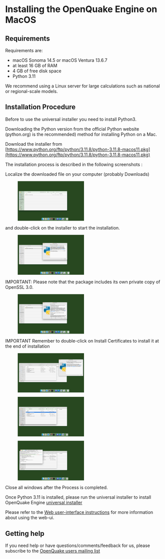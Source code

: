 
# Installing the OpenQuake Engine on MacOS


## Requirements

Requirements are:

- macOS Sonoma 14.5 or macOS Ventura 13.6.7
- at least 16 GB of RAM
- 4 GB of free disk space
- Python 3.11


We recommend using a Linux server for large calculations such as
national or regional-scale models.

## Installation Procedure


Before to use the universal installer you need to install Python3.

Downloading the Python version from the official Python website (python.org) is the recommended) method for installing Python on a Mac.

Download the installer from [https://www.python.org/ftp/python/3.11.8/python-3.11.8-macos11.pkg](https://www.python.org/ftp/python/3.11.8/python-3.11.8-macos11.pkg)

The installation process is described in the following  screenshots :

Localize the downloaded file on your computer (probably Downloads) 
<figure>
	<img src="_images/macos/download_python.png"
		 width="50%" align="center" alt="Python Installer"/>
</figure>

and double-click on the installer to start the installation.

<figure>
	<img src="_images/macos/run_installer.png" alt="Run Installer"
	     width="50%" align="center" />
</figure>

IMPORTANT: Please note that the package includes its own private copy of OpenSSL 3.0.
<figure>
	<img src="_images/macos/openssl.png" alt="OpenSSL 3.0"
	     width="50%" align="center" />
</figure>

IMPORTANT Remember to double-click on Install Certificates to install it at the end of installation

<figure>
	<img src="_images/macos/install_certifi_1.png" alt="Install Certificates"
	     width="50%" align="center" />
</figure>

<figure>
	<img src="_images/macos/install_certifi_2.png" alt="Install Certificates"
	     width="50%" align="center" />
</figure>

<figure>
	<img src="_images/macos/install_certifi_3.png" alt="Install Certificates"
	     width="50%" align="center" />
</figure>


Close all windows after the Process is completed.

Once Python 3.11 is installed, please run the universal installer to install OpenQuake Engine
[universal installer](universal.md)



Please refer to the
[Web user-interface instructions](../running-calculations/web-ui.rst)
for more information about using the web-ui.

## Getting help
If you need help or have questions/comments/feedback for us, please
subscribe to the
[OpenQuake users mailing list](https://groups.google.com/g/openquake-users)
